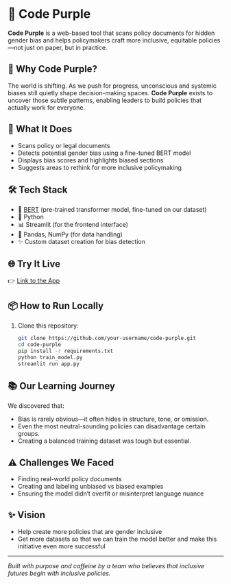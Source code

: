 # 💜 Code Purple

**Code Purple** is a web-based tool that scans policy documents for hidden gender bias and helps policymakers craft more inclusive, equitable policies—not just on paper, but in practice.

## 🚀 Why Code Purple?

The world is shifting. As we push for progress, unconscious and systemic biases still quietly shape decision-making spaces. **Code Purple** exists to uncover those subtle patterns, enabling leaders to build policies that actually work for everyone.

## 🧠 What It Does

- Scans policy or legal documents
- Detects potential gender bias using a fine-tuned BERT model
- Displays bias scores and highlights biased sections
- Suggests areas to rethink for more inclusive policymaking

## 🛠 Tech Stack

- 🤖 [BERT](https://huggingface.co/) (pre-trained transformer model, fine-tuned on our dataset)
- 🐍 Python
- 📊 Streamlit (for the frontend interface)
- 📁 Pandas, NumPy (for data handling)
- ✨ Custom dataset creation for bias detection

## 🌐 Try It Live

👉 [Link to the App](https://codepurple.streamlit.app/) 

## 📦 How to Run Locally

1. Clone this repository:
   ```bash
   git clone https://github.com/your-username/code-purple.git
   cd code-purple
   pip install -r requirements.txt
   python train_model.py
   streamlit run app.py
   ```

## 📚 Our Learning Journey

We discovered that:

- Bias is rarely obvious—it often hides in structure, tone, or omission.  
- Even the most neutral-sounding policies can disadvantage certain groups.  
- Creating a balanced training dataset was tough but essential.  

## ⚠️ Challenges We Faced

- Finding real-world policy documents  
- Creating and labeling unbiased vs biased examples  
- Ensuring the model didn’t overfit or misinterpret language nuance  

## ✨ Vision

- Help create more policies that are gender inclusive
- Get more datasets so that we can train the model better and make this initiative even more successful

---

*Built with purpose and caffeine by a team who believes that inclusive futures begin with inclusive policies.*
